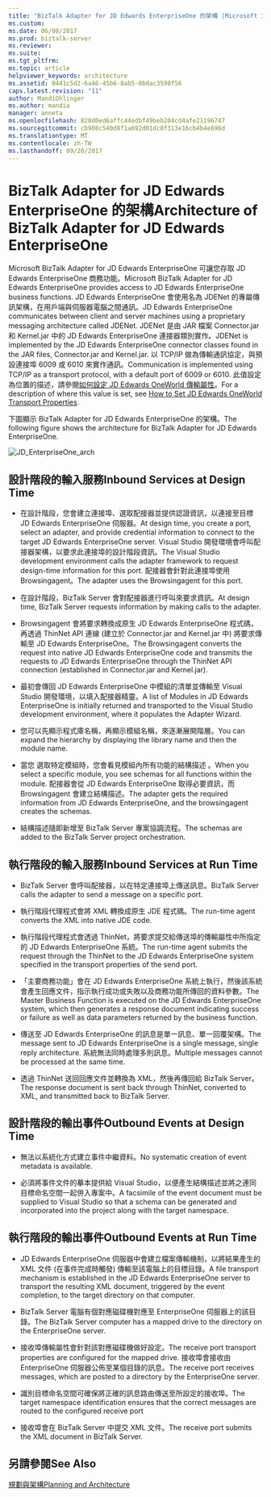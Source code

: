 ```yaml
---
title: "BizTalk Adapter for JD Edwards EnterpriseOne 的架構 |Microsoft 文件"
ms.custom: 
ms.date: 06/08/2017
ms.prod: biztalk-server
ms.reviewer: 
ms.suite: 
ms.tgt_pltfrm: 
ms.topic: article
helpviewer_keywords: architecture
ms.assetid: 0441c5d2-6a46-45b6-8ab5-0bdac3590f56
caps.latest.revision: "11"
author: MandiOhlinger
ms.author: mandia
manager: anneta
ms.openlocfilehash: 828d0ed6affc44edbf49beb204cd4afe21196747
ms.sourcegitcommit: cb908c540d8f1a692d01dc8f313e16cb4b4e696d
ms.translationtype: MT
ms.contentlocale: zh-TW
ms.lasthandoff: 09/20/2017
---
```

# <a name="architecture-of-biztalk-adapter-for-jd-edwards-enterpriseone"></a><span data-ttu-id="048ef-102">BizTalk Adapter for JD Edwards EnterpriseOne 的架構</span><span class="sxs-lookup"><span data-stu-id="048ef-102">Architecture of BizTalk Adapter for JD Edwards EnterpriseOne</span></span>
<span data-ttu-id="048ef-103">Microsoft BizTalk Adapter for JD Edwards EnterpriseOne 可讓您存取 JD Edwards EnterpriseOne 商務功能。</span><span class="sxs-lookup"><span data-stu-id="048ef-103">Microsoft BizTalk Adapter for JD Edwards EnterpriseOne provides access to JD Edwards EnterpriseOne business functions.</span></span> <span data-ttu-id="048ef-104">JD Edwards EnterpriseOne 會使用名為 JDENet 的專屬傳訊架構，在用戶端與伺服器電腦之間通訊。</span><span class="sxs-lookup"><span data-stu-id="048ef-104">JD Edwards EnterpriseOne communicates between client and server machines using a proprietary messaging architecture called JDENet.</span></span> <span data-ttu-id="048ef-105">JDENet 是由 JAR 檔案 Connector.jar 和 Kernel.jar 中的 JD Edwards EnterpriseOne 連接器類別實作。</span><span class="sxs-lookup"><span data-stu-id="048ef-105">JDENet is implemented by the JD Edwards EnterpriseOne connector classes found in the JAR files, Connector.jar and Kernel.jar.</span></span> <span data-ttu-id="048ef-106">以 TCP/IP 做為傳輸通訊協定，與預設連接埠 6009 或 6010 來實作通訊。</span><span class="sxs-lookup"><span data-stu-id="048ef-106">Communication is implemented using TCP/IP as a transport protocol, with a default port of 6009 or 6010.</span></span> <span data-ttu-id="048ef-107">此值設定為位置的描述，請參閱[如何設定 JD Edwards OneWorld 傳輸屬性](../core/how-to-set-jd-edwards-oneworld-transport-properties.md)。</span><span class="sxs-lookup"><span data-stu-id="048ef-107">For a description of where this value is set, see [How to Set JD Edwards OneWorld Transport Properties](../core/how-to-set-jd-edwards-oneworld-transport-properties.md).</span></span>  
  
 <span data-ttu-id="048ef-108">下圖顯示 BizTalk Adapter for JD Edwards EnterpriseOne 的架構。</span><span class="sxs-lookup"><span data-stu-id="048ef-108">The following figure shows the architecture for BizTalk Adapter for JD Edwards EnterpriseOne.</span></span>  
  
 ![](../core/media/jd-enterpriseone-arch.gif "JD_EnterpriseOne_arch")  
  
## <a name="inbound-services-at-design-time"></a><span data-ttu-id="048ef-109">設計階段的輸入服務</span><span class="sxs-lookup"><span data-stu-id="048ef-109">Inbound Services at Design Time</span></span>  
  
-   <span data-ttu-id="048ef-110">在設計階段，您會建立連接埠、選取配接器並提供認證資訊，以連接至目標 JD Edwards EnterpriseOne 伺服器。</span><span class="sxs-lookup"><span data-stu-id="048ef-110">At design time, you create a port, select an adapter, and provide credential information to connect to the target JD Edwards EnterpriseOne server.</span></span> <span data-ttu-id="048ef-111">Visual Studio 開發環境會呼叫配接器架構，以要求此連接埠的設計階段資訊。</span><span class="sxs-lookup"><span data-stu-id="048ef-111">The Visual Studio development environment calls the adapter framework to request design-time information for this port.</span></span> <span data-ttu-id="048ef-112">配接器會針對此連接埠使用 Browsingagent。</span><span class="sxs-lookup"><span data-stu-id="048ef-112">The adapter uses the Browsingagent for this port.</span></span>  
  
-   <span data-ttu-id="048ef-113">在設計階段，BizTalk Server 會對配接器進行呼叫來要求資訊。</span><span class="sxs-lookup"><span data-stu-id="048ef-113">At design time, BizTalk Server requests information by making calls to the adapter.</span></span>  
  
-   <span data-ttu-id="048ef-114">Browsingagent 會將要求轉換成原生 JD Edwards EnterpriseOne 程式碼，再透過 ThinNet API 連線 (建立於 Connector.jar and Kernel.jar 中) 將要求傳輸至 JD Edwards EnterpriseOne。</span><span class="sxs-lookup"><span data-stu-id="048ef-114">The Browsingagent converts the request into native JD Edwards EnterpriseOne code and transmits the requests to JD Edwards EnterpriseOne through the ThinNet API connection (established in Connector.jar and Kernel.jar).</span></span>  
  
-   <span data-ttu-id="048ef-115">最初會傳回 JD Edwards EnterpriseOne 中模組的清單並傳輸至 Visual Studio 開發環境，以填入配接器精靈。</span><span class="sxs-lookup"><span data-stu-id="048ef-115">A list of Modules in JD Edwards EnterpriseOne is initially returned and transported to the Visual Studio development environment, where it populates the Adapter Wizard.</span></span>  
  
-   <span data-ttu-id="048ef-116">您可以先顯示程式庫名稱，再顯示模組名稱，來逐漸展開階層。</span><span class="sxs-lookup"><span data-stu-id="048ef-116">You can expand the hierarchy by displaying the library name and then the module name.</span></span>  
  
-   <span data-ttu-id="048ef-117">當您 選取特定模組時，您會看見模組內所有功能的結構描述 。</span><span class="sxs-lookup"><span data-stu-id="048ef-117">When you select a specific module, you see schemas for all functions within the module.</span></span> <span data-ttu-id="048ef-118">配接器會從 JD Edwards EnterpriseOne 取得必要資訊，而 Browsingagent 會建立結構描述。</span><span class="sxs-lookup"><span data-stu-id="048ef-118">The adapter gets the required information from JD Edwards EnterpriseOne, and the browsingagent creates the schemas.</span></span>  
  
-   <span data-ttu-id="048ef-119">結構描述隨即新增至 BizTalk Server 專案協調流程。</span><span class="sxs-lookup"><span data-stu-id="048ef-119">The schemas are added to the BizTalk Server project orchestration.</span></span>  
  
## <a name="inbound-services-at-run-time"></a><span data-ttu-id="048ef-120">執行階段的輸入服務</span><span class="sxs-lookup"><span data-stu-id="048ef-120">Inbound Services at Run Time</span></span>  
  
-   <span data-ttu-id="048ef-121">BizTalk Server 會呼叫配接器，以在特定連接埠上傳送訊息。</span><span class="sxs-lookup"><span data-stu-id="048ef-121">BizTalk Server calls the adapter to send a message on a specific port.</span></span>  
  
-   <span data-ttu-id="048ef-122">執行階段代理程式會將 XML 轉換成原生 JDE 程式碼。</span><span class="sxs-lookup"><span data-stu-id="048ef-122">The run-time agent converts the XML into native JDE code.</span></span>  
  
-   <span data-ttu-id="048ef-123">執行階段代理程式會透過 ThinNet，將要求提交給傳送埠的傳輸屬性中所指定的 JD Edwards EnterpriseOne 系統。</span><span class="sxs-lookup"><span data-stu-id="048ef-123">The run-time agent submits the request through the ThinNet to the JD Edwards EnterpriseOne system specified in the transport properties of the send port.</span></span>  
  
-   <span data-ttu-id="048ef-124">「主要商務功能」會在 JD Edwards EnterpriseOne 系統上執行，然後該系統會產生回應文件，指示執行成功或失敗以及商務功能所傳回的資料參數。</span><span class="sxs-lookup"><span data-stu-id="048ef-124">The Master Business Function is executed on the JD Edwards EnterpriseOne system, which then generates a response document indicating success or failure as well as data parameters returned by the business function.</span></span>  
  
-   <span data-ttu-id="048ef-125">傳送至 JD Edwards EnterpriseOne 的訊息是單一訊息、單一回覆架構。</span><span class="sxs-lookup"><span data-stu-id="048ef-125">The message sent to JD Edwards EnterpriseOne is a single message, single reply architecture.</span></span> <span data-ttu-id="048ef-126">系統無法同時處理多則訊息。</span><span class="sxs-lookup"><span data-stu-id="048ef-126">Multiple messages cannot be processed at the same time.</span></span>  
  
-   <span data-ttu-id="048ef-127">透過 ThinNet 送回回應文件並轉換為 XML，然後再傳回給 BizTalk Server。</span><span class="sxs-lookup"><span data-stu-id="048ef-127">The response document is sent back through ThinNet, converted to XML, and transmitted back to BizTalk Server.</span></span>  
  
## <a name="outbound-events-at-design-time"></a><span data-ttu-id="048ef-128">設計階段的輸出事件</span><span class="sxs-lookup"><span data-stu-id="048ef-128">Outbound Events at Design Time</span></span>  
  
-   <span data-ttu-id="048ef-129">無法以系統化方式建立事件中繼資料。</span><span class="sxs-lookup"><span data-stu-id="048ef-129">No systematic creation of event metadata is available.</span></span>  
  
-   <span data-ttu-id="048ef-130">必須將事件文件的摹本提供給 Visual Studio，以便產生結構描述並將之連同目標命名空間一起併入專案中。</span><span class="sxs-lookup"><span data-stu-id="048ef-130">A facsimile of the event document must be supplied to Visual Studio so that a schema can be generated and incorporated into the project along with the target namespace.</span></span>  
  
## <a name="outbound-events-at-run-time"></a><span data-ttu-id="048ef-131">執行階段的輸出事件</span><span class="sxs-lookup"><span data-stu-id="048ef-131">Outbound Events at Run Time</span></span>  
  
-   <span data-ttu-id="048ef-132">JD Edwards EnterpriseOne 伺服器中會建立檔案傳輸機制，以將結果產生的 XML 文件 (在事件完成時觸發) 傳輸至該電腦上的目標目錄。</span><span class="sxs-lookup"><span data-stu-id="048ef-132">A file transport mechanism is established in the JD Edwards EnterpriseOne server to transport the resulting XML document, triggered by the event completion, to the target directory on that computer.</span></span>  
  
-   <span data-ttu-id="048ef-133">BizTalk Server 電腦有個對應磁碟機對應至 EnterpriseOne 伺服器上的該目錄。</span><span class="sxs-lookup"><span data-stu-id="048ef-133">The BizTalk Server computer has a mapped drive to the directory on the EnterpriseOne server.</span></span>  
  
-   <span data-ttu-id="048ef-134">接收埠傳輸屬性會針對該對應磁碟機做好設定。</span><span class="sxs-lookup"><span data-stu-id="048ef-134">The receive port transport properties are configured for the mapped drive.</span></span> <span data-ttu-id="048ef-135">接收埠會接收由 EnterpriseOne 伺服器公佈至某個目錄的訊息。</span><span class="sxs-lookup"><span data-stu-id="048ef-135">The receive port receives messages, which are posted to a directory by the EnterpriseOne server.</span></span>  
  
-   <span data-ttu-id="048ef-136">識別目標命名空間可確保將正確的訊息路由傳送至所設定的接收埠。</span><span class="sxs-lookup"><span data-stu-id="048ef-136">The target namespace identification ensures that the correct messages are routed to the configured receive port</span></span>  
  
-   <span data-ttu-id="048ef-137">接收埠會在 BizTalk Server 中提交 XML 文件。</span><span class="sxs-lookup"><span data-stu-id="048ef-137">The receive port submits the XML document in BizTalk Server.</span></span>  
  
## <a name="see-also"></a><span data-ttu-id="048ef-138">另請參閱</span><span class="sxs-lookup"><span data-stu-id="048ef-138">See Also</span></span>  
 [<span data-ttu-id="048ef-139">規劃與架構</span><span class="sxs-lookup"><span data-stu-id="048ef-139">Planning and Architecture</span></span>](../core/planning-and-architecture8.md)
